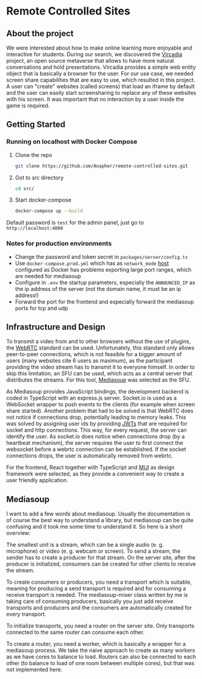 # Remote Controlled Sites

## About the project
We were interested about how to make online learning more enjoyable and interactive for students. During our search, we discovered the [Vircadia](https://vircadia.com/) project, an open source metaverse that allows to have more natural conversations and hold presentations. Vircadia provides a simple web entity object that is basically a browser for the user. For our use case, we needed screen share capabilities that are easy to use, which resulted in this project. A user can "create" websites (called screens) that load an iframe by default and the user can easily start screensharing to replace any of these websites with his screen. It was important that no interaction by a user inside the game is required.

## Getting Started
### Running on localhost with Docker Compose
1. Clone the repo
   ```sh
   git clone https://github.com/Anapher/remote-controlled-sites.git
   ```
   
2. Got to src directory
   ```sh
   cd src/
   ```

3. Start docker-compose
   ```sh
   docker-compose up --build
   ```

Default password is `test` for the admin panel, just go to `http://localhost:4000`

### Notes for production environments
- Change the password and token secret in `packages/server/config.ts`
- Use `docker-compose.prod.yml` which has as `network_mode` [host](https://docs.docker.com/network/host/) configured as Docker has problems exporting large port ranges, which are needed for mediasoup
- Configure in `.env` the startup parameters, especially the `ANNOUNCED_IP` as the ip address of the server (not the domain name, it must be an ip address!)
- Forward the port for the frontend and especially forward the mediasoup ports for tcp and udp

## Infrastructure and Design
To transmit a video from and to other browsers without the use of plugins, the [WebRTC](https://webrtc.org/) standard can be used. Unfortunately, this standard only allows peer-to-peer connections, which is not feasible for a bigger amount of users (many websites cite 6 users as maximum), as the participant providing the video stream has to transmit it to everyone himself. In order to skip this limitation, an SFU can be used, which acts as a central server that distributes the streams. For this tool, [Mediasoup](https://mediasoup.org/) was selected as the SFU.

As Mediasoup provides JavaScript bindings, the development backend is coded in TypeScript with an express.js server. Socket.io is used as a WebSocket wrapper to push events to the clients (for example when screen share started). Another problem that had to be solved is that WebRTC does not notice if connections drop, potentially leading to memory leaks. This was solved by assigning user ids by providing [JWTs](https://jwt.io/) that are required for socket and http connections. This way, for every request, the server can identify the user. As socket.io does notice when connections drop (by a heartbeat mechanism), the server requires the user to first connect the websocket before a webrtc connection can be established. If the socket connections drops, the user is automatically removed from webrtc.

For the frontend, React together with TypeScript and [MUI](https://mui.com/) as design framework were selected, as they provide a convenient way to create a user friendly application.

## Mediasoup
I want to add a few words about mediasoup. Usually the documentation is of course the best way to understand a library, but mediasoup can be quite confusing and it took me some time to understand it. So here is a short overview:

The smallest unit is a stream, which can be a single audio (e. g. microphone) or video (e. g. webcam or screen). To send a stream, the sender has to create a producer for that stream. On the server site, after the producer is initialized, consumers can be created for other clients to receive the stream.

To create consumers or producers, you need a transport which is suitable, meaning for producing a send transport is required and for consuming a receive transport is needed. The mediasoup-mixer class written by me is taking care of consuming producers, basically you just add receive transports and producers and the consumers are automatically created for every transport.

To initialize transports, you need a router on the server site. Only transports connected to the same router can consume each other.

To create a router, you need a worker, which is basically a wrapper for a mediasoup process. We take the naive approach to create as many workers as we have cores to balance to load. Routers can also be connected to each other (to balance to load of one room between multiple cores), but that was not implemented here.
